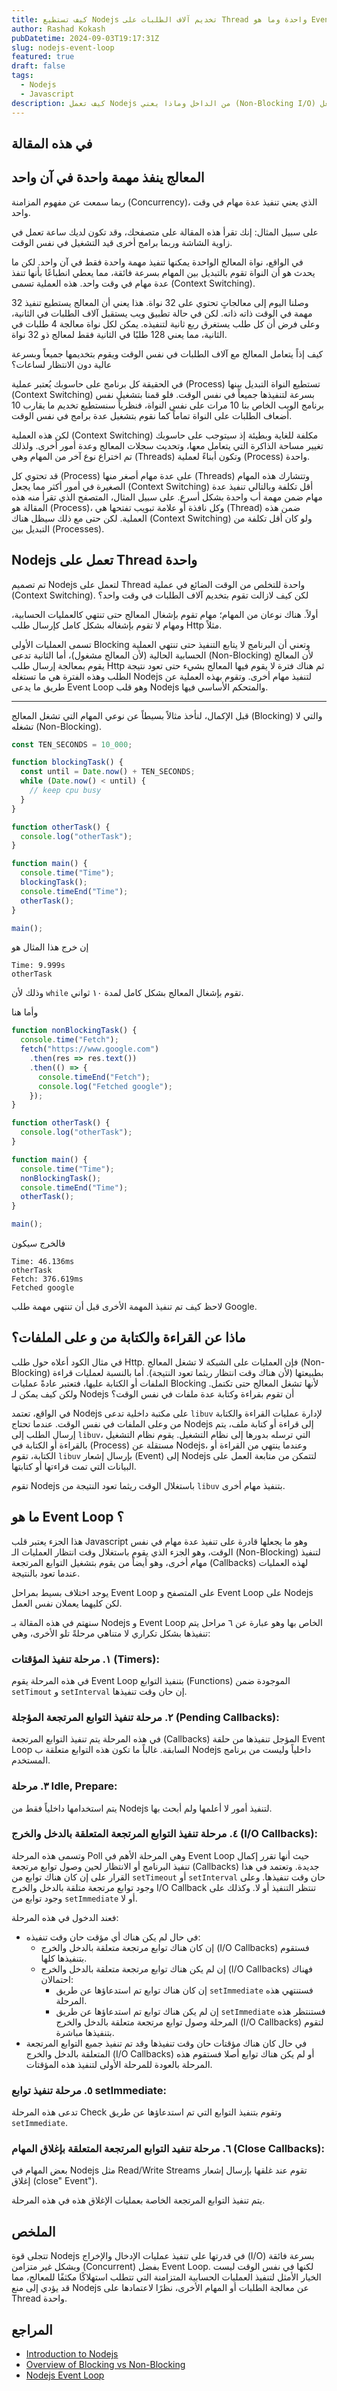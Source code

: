 ```yaml
---
title: كيف تستطيع Nodejs تخديم آلاف الطلبات على Thread واحدة وما هو Event Loop؟
author: Rashad Kokash
pubDatetime: 2024-09-03T19:17:31Z
slug: nodejs-event-loop
featured: true
draft: false
tags:
  - Nodejs
  - Javascript
description: كيف تعمل Nodejs من الداخل وماذا يعني (Non-Blocking I/O) وما الذي يجعل Nodejs من الخيارات الأمثل لبناء واجهات الويب البرمجية (APIs)
---
```


## في هذه المقالة

## المعالج ينفذ مهمة واحدة في آن واحد

ربما سمعت عن مفهوم المزامنة (Concurrency)، الذي يعني تنفيذ عدة مهام في وقت واحد.

على سبيل المثال:
إنك تقرأ هذه المقالة على متصفحك، وقد تكون لديك ساعة تعمل في زاوية الشاشة وربما برامج أخرى قيد التشغيل في نفس الوقت.

في الواقع، نواة المعالج الواحدة يمكنها تنفيذ مهمة واحدة فقط في آن واحد. لكن ما يحدث هو أن النواة تقوم بالتبديل بين المهام بسرعة فائقة، مما يعطي انطباعًا بأنها تنفذ عدة مهام في وقت واحد. هذه العملية تسمى (Context Switching).

وصلنا اليوم إلى معالجاتٍ تحتوي على 32 نواة. هذا يعني أن المعالج يستطيع تنفيذ 32 مهمة في الوقت ذاته ذاته. لكن في حالة تطبيق ويب يستقبل آلاف الطلبات في الثانية، وعلى فرض أن كل طلب يستغرق ربع ثانية لتنفيذه. يمكن لكل نواة معالجة 4 طلبات في الثانية، مما يعني 128 طلبًا في الثانية فقط لمعالج ذو 32 نواة.

كيف إذاً يتعامل المعالج مع آلاف الطلبات في نفس الوقت ويقوم بتخديمها جميعاً وبسرعة عالية دون الانتظار لساعات؟

في الحقيقة كل برنامج على حاسوبك يُعتبر عملية (Process) تستطيع النواة التبديل بينها (Context Switching) بسرعة لتنفيذها جميعاً في نفس الوقت.
فلو قمنا بتشغيل نفس برنامج الويب الخاص بنا 10 مرات على نفس النواة، فنظرياً سنستطيع تخديم ما يقارب 10 أضعاف الطلبات على النواة تماماً كما نقوم بتشغيل عدة برامج في نفس الوقت.

لكن هذه العملية (Context Switching) مكلفة للغاية وبطيئة إذ سيتوجب على حاسوبك تغيير مساحة الذاكرة التي يتعامل معها، وتحديث سجلات المعالج وعدة أمور أخرى. ولذلك تم اختراع نوع آخر من المهام وهي (Threads) وتكون أبناءً لعملية (Process) واحدة.

قد تحتوي كل (Process) على عدة مهام أصغر منها (Threads) وتتشارك هذه المهام الصغيرة في أمور أكثر مما يجعل (Context Switching) أقل تكلفة وبالتالي تنفيذ عدة مهام ضمن مهمة أب واحدة بشكل أسرع. على سبيل المثال، المتصفح الذي تقرأ منه هذه المقالة هو (Process)، وكل نافذة أو علامة تبويب تفتحها هي (Thread) ضمن هذه العملية.
لكن حتى مع ذلك سيظل هناك (Context Switching) ولو كان أقل تكلفة من التبديل بين (Processes).

## Nodejs تعمل على Thread واحدة

تم تصميم Nodejs لتعمل على Thread واحدة للتخلص من الوقت الضائع في عملية (Context Switching). لكن كيف لازالت تقوم بتخديم آلاف الطلبات في وقت واحد؟

أولاً. هناك نوعان من المهام؛ مهام تقوم بإشغال المعالج حتى تنتهي كالعمليات الحسابية، ومهام لا تقوم بإشغاله بشكل كامل كإرسال طلب Http مثلاً.

تسمى العمليات الأولى Blocking وتعني أن البرنامج لا يتابع التنفيذ حتى تنتهي العملية الحسابية الحالية (لأن المعالج مشغول)، أما الثانية تدعى (Non-Blocking) لأن المعالج يقوم بمعالجة إرسال طلب Http ثم هناك فترة لا يقوم فيها المعالج بشيء حتى تعود نتيجة الطلب وهذه الفترة هي ما تستغله Nodejs لتنفيذ مهام أخرى. وتقوم بهذه العملية عن طريق ما يدعى Event Loop وهو قلب Nodejs والمتحكم الأساسي فيها.

---

قبل الإكمال، لنأخذ مثالاً بسيطاً عن نوعي المهام التي تشغل المعالج (Blocking) والتي لا تشغله (Non-Blocking).

```js
const TEN_SECONDS = 10_000;

function blockingTask() {
  const until = Date.now() + TEN_SECONDS;
  while (Date.now() < until) {
    // keep cpu busy
  }
}

function otherTask() {
  console.log("otherTask");
}

function main() {
  console.time("Time");
  blockingTask();
  console.timeEnd("Time");
  otherTask();
}

main();
```

إن خرج هذا المثال هو

```
Time: 9.999s
otherTask
```

وذلك لأن `while` تقوم بإشغال المعالج بشكل كامل لمدة ١٠ ثواني.

وأما هنا

```js
function nonBlockingTask() {
  console.time("Fetch");
  fetch("https://www.google.com")
    .then(res => res.text())
    .then(() => {
      console.timeEnd("Fetch");
      console.log("Fetched google");
    });
}

function otherTask() {
  console.log("otherTask");
}

function main() {
  console.time("Time");
  nonBlockingTask();
  console.timeEnd("Time");
  otherTask();
}

main();
```

فالخرج سيكون

```
Time: 46.136ms
otherTask
Fetch: 376.619ms
Fetched google
```

لاحظ كيف تم تنفيذ المهمة الأخرى قبل أن تنتهي مهمة طلب Google.

## ماذا عن القراءة والكتابة من و على الملفات؟

في مثال الكود أعلاه حول طلب Http. فإن العمليات على الشبكة لا تشغل المعالج (Non-Blocking) بطبيعتها (لأن هناك وقت انتظار ريثما تعود النتيجة). أما بالنسبة لعمليات قراءة الملفات أو الكتابة عليها، فتعتبر عادةً عمليات Blocking لأنها تشغل المعالج حتى تكتمل. ولكن كيف يمكن لـ Nodejs أن تقوم بقراءة وكتابة عدة ملفات في نفس الوقت؟

في الواقع، تعتمد Nodejs على مكتبة داخلية تدعى `libuv` لإدارة عمليات القراءة والكتابة من وعلى الملفات في نفس الوقت. عندما تحتاج Nodejs إلى قراءة أو كتابة ملف، يتم إرسال الطلب إلى `libuv`، التي ترسله بدورها إلى نظام التشغيل. يقوم نظام التشغيل بالقراءة أو الكتابة في (Process) مستقلة عن Nodejs، وعندما ينتهي من القراءة أو الكتابة، تقوم `libuv` بإرسال إشعار (Event) إلى Nodejs لتتمكن من متابعة العمل على البيانات التي تمت قراءتها أو كتابتها.

تقوم Nodejs باستغلال الوقت ريثما تعود النتيجة من `libuv` بتنفيذ مهام أخرى.

## ما هو Event Loop ؟

هذا الجزء يعتبر قلب Javascript وهو ما يجعلها قادرة على تنفيذ عدة مهام في نفس الوقت، وهو الجزء الذي يقوم باستغلال وقت انتظار العمليات الـ (Non-Blocking) لتنفيذ مهام أخرى، وهو أيضاً من يقوم بتشغيل التوابع المرتجعة (Callbacks) لهذه العمليات عندما تعود بالنتيجة.

يوجد اختلاف بسيط بمراحل Event Loop على المتصفح و Event Loop على Nodejs لكن كليهما يعملان نفس العمل.

سنهتم في هذه المقالة بـ Nodejs و Event Loop الخاص بها وهو عبارة عن ٦ مراحل يتم تنفيذها بشكل تكراري لا متناهي مرحلةً تلو الأخرى، وهي:

### ١. مرحلة تنفيذ المؤقتات (Timers):

في هذه المرحلة يقوم Event Loop بتنفيذ التوابع (Functions) الموجودة ضمن `setTimout` و `setInterval` إن حان وقت تنفيذها.

### ٢. مرحلة تنفيذ التوابع المرتجعة المؤجلة (Pending Callbacks):

في هذه المرحلة يتم تنفيذ التوابع المرتجعة (Callbacks) المؤجل تنفيذها من حلقة Event Loop السابقة. غالباً ما تكون هذه التوابع متعلقة ب Nodejs داخلياً وليست من برنامج المستخدم.

### ٣. مرحلة Idle, Prepare:

يتم استخدامها داخلياً فقط من Nodejs لتنفيذ أمور لا أعلمها ولم أبحث بها.

### ٤. مرحلة تنفيذ التوابع المرتجعة المتعلقة بالدخل والخرج (I/O Callbacks):

وتسمى هذه المرحلة Poll وهي المرحلة الأهم في Event Loop حيث أنها تقرر إكمال تنفيذ البرنامج أو الانتظار لحين وصول توابع مرتجعة (Callbacks) جديدة.
وتعتمد في هذا القرار على إن كان هناك توابع من `setTimeout` أو `setInterval` حان وقت تنفيذها. وعلى وجود توابع مرتجعة متلقة بالدخل والخرج I/O Callback تنتظر التنفيذ أو لا. وكذلك على وجود توابع من `setImmediate` أو لا.

فعند الدخول في هذه المرحلة:

- في حال لم يكن هناك أي مؤقت حان وقت تنفيذه:
  - إن كان هناك توابع مرتجعة متعلقة بالدخل والخرج (I/O Callbacks) فستقوم بتنفيذها كلها.
  - إن لم يكن هناك توابع مرتجعة متعلقة بالدخل والخرج (I/O Callbacks) فهناك احتمالان:
    - إن كان هناك توابع تم استدعاؤها عن طريق `setImmediate` فستنتهي هذه المرحلة.
    - إن لم يكن هناك توابع تم استدعاؤها عن طريق `setImmediate` فستنتظر هذه المرحلة وصول توابع مرتجعة متعلقة بالدخل والخرج (I/O Callbacks) لتقوم بتنفيذها مباشرة.
- في حال كان هناك مؤقتات حان وقت تنفيذها وقد تم تنفيذ جميع التوابع المرتجعة المتعلقة بالدخل والخرج (I/O Callbacks) أو لم يكن هناك توابع أصلا فستقوم هذه المرحلة بالعودة للمرحلة الأولى لتنفيذ هذه المؤقتات.

### ٥. مرحلة تنفيذ توابع setImmediate:

تدعى هذه المرحلة Check وتقوم بتنفيذ التوابع التي تم استدعاؤها عن طريق `setImmediate`.

### ٦. مرحلة تنفيد التوابع المرتجعة المتعلقة بإغلاق المهام (Close Callbacks):

بعض المهام في Nodejs مثل Read/Write Streams تقوم عند غلقها بإرسال إشعار إغلاق (close" Event").

يتم تنفيذ التوابع المرتجعة الخاصة بعمليات الإغلاق هذه في هذه المرحلة.

## الملخص

تتجلى قوة Nodejs في قدرتها على تنفيذ عمليات الإدخال والإخراج (I/O) بسرعة فائقة وبشكل غير متزامن (Concurrent) بفضل Event Loop. لكنها في نفس الوقت ليست الخيار الأمثل لتنفيذ العمليات الحسابية المتزامنة التي تتطلب استهلاكًا مكثفًا للمعالج، مما قد يؤدي إلى منع Nodejs عن معالجة الطلبات أو المهام الأخرى، نظرًا لاعتمادها على Thread واحدة.

## المراجع

- [Introduction to Nodejs](https://nodejs.org/en/learn/getting-started/introduction-to-nodejs#introduction-to-nodejs)
- [Overview of Blocking vs Non-Blocking](https://nodejs.org/en/learn/asynchronous-work/overview-of-blocking-vs-non-blocking)
- [Nodejs Event Loop](https://nodejs.org/en/learn/asynchronous-work/event-loop-timers-and-nexttick)
